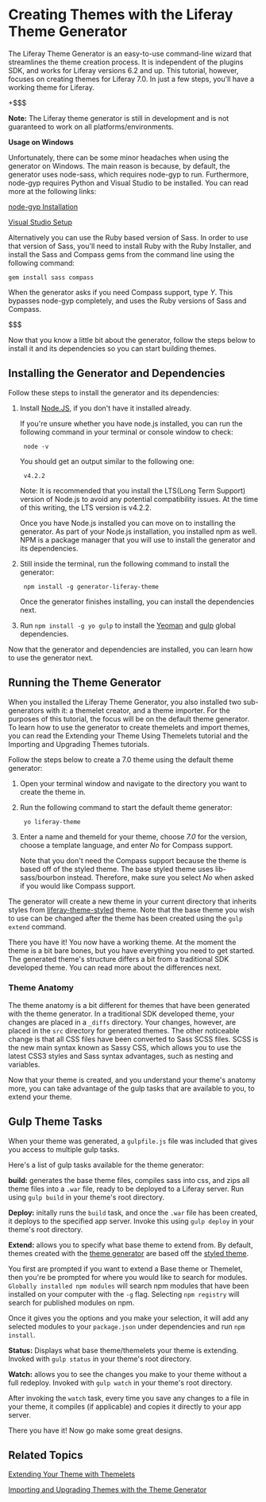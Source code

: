 # Creating Themes with the Liferay Theme Generator

The Liferay Theme Generator is an easy-to-use command-line wizard that
streamlines the theme creation process. It is independent of the plugins SDK, 
and works for Liferay versions 6.2 and up. This tutorial, however, focuses 
on creating themes for Liferay 7.0. In just a few steps, you'll have a
working theme for Liferay.

+$$$

**Note:** The Liferay theme generator is still in development and is not 
guaranteed to work on all platforms/environments.

**Usage on Windows**

Unfortunately, there can be some minor headaches when using the generator on
Windows. The main reason is because, by default, the generator uses node-sass,
which requires node-gyp to run. Furthermore, node-gyp requires Python and Visual
Studio to be installed. You can read more at the following links:

[node-gyp Installation](https://github.com/nodejs/node-gyp#installation) 

[Visual Studio Setup](https://github.com/nodejs/node-gyp/wiki/Visual-Studio-2010-Setup)

Alternatively you can use the Ruby based version of Sass. In order to use that 
version of Sass, you'll need to install Ruby with the Ruby Installer, and 
install the Sass and Compass gems from the command line using the following 
command: 

    gem install sass compass

When the generator asks if you need Compass support, type *Y*. This bypasses
node-gyp completely, and uses the Ruby versions of Sass and Compass.

$$$

Now that you know a little bit about the generator, follow the steps below to
install it and its dependencies so you can start building themes.

## Installing the Generator and Dependencies

Follow these steps to install the generator and its dependencies:

1. Install [Node.JS](http://nodejs.org/), if you don't have it installed
   already.

    If you're unsure whether you have node.js installed, you can run the
    following command in your terminal or console window to check:

        node -v

    You should get an output similar to the following one:

        v4.2.2

    Note: It is recommended that you install the LTS(Long Term Support) version
    of Node.js to avoid any potential compatibility issues. At the time of this 
    writing, the LTS version is v4.2.2.

    Once you have Node.js installed you can move on to installing the generator.
    As part of your Node.js installation, you installed npm as well. NPM is a
    package manager that you will use to install the generator and its
    dependencies.

2. Still inside the terminal, run the following command to install 
   the generator:

        npm install -g generator-liferay-theme

    Once the generator finishes installing, you can install the dependencies 
    next.

3. Run `npm install -g yo gulp` to install the [Yeoman](http://yeoman.io/) 
   and [gulp](https://www.npmjs.com/package/gulp) global dependencies.

Now that the generator and dependencies are installed, you can learn how to use
the generator next.

## Running the Theme Generator

When you installed the Liferay Theme Generator, you also installed two
sub-generators with it: a themelet creator, and a theme importer. For the
purposes of this tutorial, the focus will be on the default theme generator. To
learn how to use the generator to create themelets and import themes, you can
read the Extending your Theme Using Themelets tutorial and the Importing and 
Upgrading Themes tutorials.

Follow the steps below to create a 7.0 theme using the default theme generator:

1. Open your terminal window and navigate to the directory you want to create 
   the theme in.

2. Run the following command to start the default theme generator:

        yo liferay-theme

3. Enter a name and themeId for your theme, choose *7.0* for the version, choose
   a template language, and enter *No* for Compass support.

    Note that you don't need the Compass support because the theme is based off
    of the styled theme. The base styled theme uses lib-sass/bourbon instead.
    Therefore, make sure you select *No* when asked if you would like Compass
    support.

The generator will create a new theme in your current directory that inherits 
styles from [liferay-theme-styled](https://www.npmjs.com/package/liferay-theme-styled) 
theme. Note that the base theme you wish to use can be changed after the theme
has been created using the `gulp extend` command.

There you have it! You now have a working theme. At the moment the theme is a 
bit bare bones, but you have everything you need to get started. The generated 
theme's structure differs a bit from a traditional SDK developed theme. You 
can read more about the differences next.

### Theme Anatomy

The theme anatomy is a bit different for themes that have been generated with 
the theme generator. In a traditional SDK developed theme, your changes are 
placed in a `_diffs` directory. Your changes, however, are placed in the `src` 
directory for generated themes. The other noticeable change is that all CSS 
files have been converted to Sass SCSS files. SCSS is the new main syntax known 
as Sassy CSS, which allows you to use the latest CSS3 styles and Sass syntax 
advantages, such as nesting and variables.

Now that your theme is created, and you understand your theme's anatomy more, 
you can take advantage of the gulp tasks that are available to you, to extend
your theme.

## Gulp Theme Tasks

When your theme was generated, a `gulpfile.js` file was included that gives you
access to multiple gulp tasks.

Here's a list of gulp tasks available for the theme generator:

**build:** generates the base theme files, compiles sass into css, and zips all 
theme files into a `.war` file, ready to be deployed to a Liferay server. Run
using `gulp build` in your theme's root directory.

**Deploy:** initally runs the `build` task, and once the `.war` file has been
created, it deploys to the specified app server. Invoke this using `gulp deploy`
in your theme's root directory.

**Extend:** allows you to specify what base theme to extend from. By default,
themes created with the [theme generator](https://github.com/liferay/generator-liferay-theme) 
are based off the [styled theme](https://www.npmjs.com/package/liferay-theme-styled).

You first are prompted if you want to extend a Base theme or Themelet, then
you're be prompted for where you would like to search for modules. `Globally
installed npm modules` will search npm modules that have been installed on your
computer with the `-g` flag. Selecting `npm registry` will search for published
modules on npm.

Once it gives you the options and you make your selection, it will add any
selected modules to your `package.json` under dependencies and run `npm
install`.

**Status:** Displays what base theme/themelets your theme is extending. Invoked
with `gulp status` in your theme's root directory.

**Watch:** allows you to see the changes you make to your theme without a 
full redeploy. Invoked with `gulp watch` in your theme's root directory.

After invoking the `watch` task, every time you save any changes to a file in
your theme, it compiles (if applicable) and copies it directly to your app
server.

There you have it! Now go make some great designs.

## Related Topics

[Extending Your Theme with Themelets](/develop/tutorials/-/knowledge_base/7-0/extending-your-theme-with-themelets)
 
[Importing and Upgrading Themes with the Theme Generator](/develop/tutorials/-/knowledge_base/7-0/importing-and-upgrading-themes-with-the-generator)
